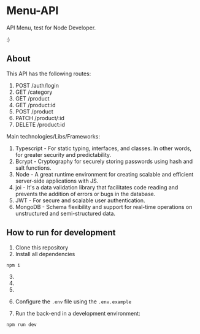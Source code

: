 # Menu-API

API Menu, test for Node Developer.

:)

## About

This API has the following routes:

1. POST /auth/login
2. GET /category
3. GET /product
4. GET /product:id
5. POST /product
6. PATCH /product/:id
7. DELETE /product:id

Main technologies/Libs/Frameworks:

1. Typescript - For static typing, interfaces, and classes. In other words, for greater security and predictability.
2. Bcrypt - Cryptography for securely storing passwords using hash and salt functions.
3. Node - A great runtime environment for creating scalable and efficient server-side applications with JS.
4. joi - It's a data validation library that facilitates code reading and prevents the addition of errors or bugs in the database.
5. JWT - For secure and scalable user authentication.
6. MongoDB - Schema flexibility and support for real-time operations on unstructured and semi-structured data.

## How to run for development

1. Clone this repository
2. Install all dependencies

```bash
npm i
```

3. 

4. 

5.  

6. Configure the `.env` file using the `.env.example` 

7. Run the back-end in a development environment:

```bash
npm run dev
```
